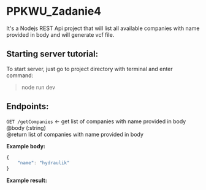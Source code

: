 # PPKWU_Zadanie4

It's a Nodejs REST Api project that will list all available companies with name provided in body and will generate vcf file.

## Starting server tutorial:

To start server, just go to project directory with terminal and enter command:  
> node run dev

## Endpoints:

`GET /getCompanies` <- get list of companies with name provided in body
@body (:string)  
@return list of companies with name provided in body

**Example body:**
```javascript
{
    "name": "hydraulik"
}
```

**Example result:**
